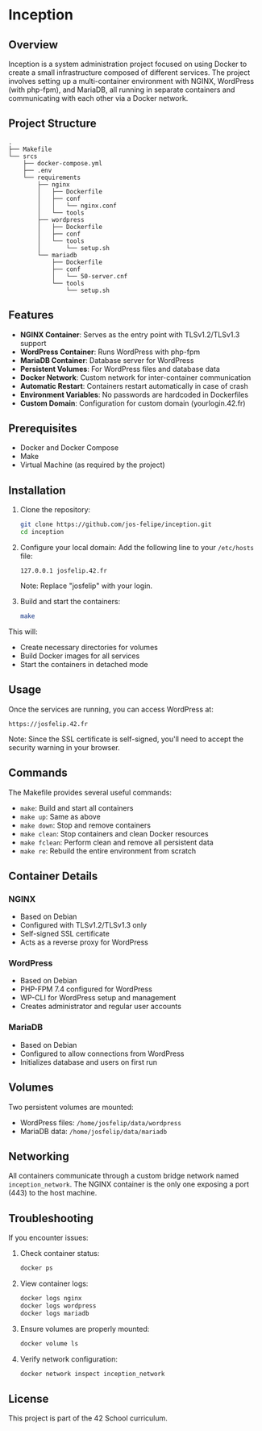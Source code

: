 # Inception

## Overview
Inception is a system administration project focused on using Docker to create a small infrastructure composed of different services. The project involves setting up a multi-container environment with NGINX, WordPress (with php-fpm), and MariaDB, all running in separate containers and communicating with each other via a Docker network.

## Project Structure
```
.
├── Makefile
└── srcs
    ├── docker-compose.yml
    ├── .env
    └── requirements
        ├── nginx
        │   ├── Dockerfile
        │   ├── conf
        │   │   └── nginx.conf
        │   └── tools
        ├── wordpress
        │   ├── Dockerfile
        │   ├── conf
        │   └── tools
        │       └── setup.sh
        └── mariadb
            ├── Dockerfile
            ├── conf
            │   └── 50-server.cnf
            └── tools
                └── setup.sh
```

## Features
- **NGINX Container**: Serves as the entry point with TLSv1.2/TLSv1.3 support
- **WordPress Container**: Runs WordPress with php-fpm
- **MariaDB Container**: Database server for WordPress
- **Persistent Volumes**: For WordPress files and database data
- **Docker Network**: Custom network for inter-container communication
- **Automatic Restart**: Containers restart automatically in case of crash
- **Environment Variables**: No passwords are hardcoded in Dockerfiles
- **Custom Domain**: Configuration for custom domain (yourlogin.42.fr)

## Prerequisites
- Docker and Docker Compose
- Make
- Virtual Machine (as required by the project)

## Installation

1. Clone the repository:
   ```bash
   git clone https://github.com/jos-felipe/inception.git
   cd inception
   ```

2. Configure your local domain:
   Add the following line to your `/etc/hosts` file:
   ```
   127.0.0.1 josfelip.42.fr
   ```
   Note: Replace "josfelip" with your login.

3. Build and start the containers:
   ```bash
   make
   ```

This will:
- Create necessary directories for volumes
- Build Docker images for all services
- Start the containers in detached mode

## Usage

Once the services are running, you can access WordPress at:
```
https://josfelip.42.fr
```

Note: Since the SSL certificate is self-signed, you'll need to accept the security warning in your browser.

## Commands

The Makefile provides several useful commands:

- `make`: Build and start all containers
- `make up`: Same as above
- `make down`: Stop and remove containers
- `make clean`: Stop containers and clean Docker resources
- `make fclean`: Perform clean and remove all persistent data
- `make re`: Rebuild the entire environment from scratch

## Container Details

### NGINX
- Based on Debian
- Configured with TLSv1.2/TLSv1.3 only
- Self-signed SSL certificate
- Acts as a reverse proxy for WordPress

### WordPress
- Based on Debian
- PHP-FPM 7.4 configured for WordPress
- WP-CLI for WordPress setup and management
- Creates administrator and regular user accounts

### MariaDB
- Based on Debian
- Configured to allow connections from WordPress
- Initializes database and users on first run

## Volumes

Two persistent volumes are mounted:
- WordPress files: `/home/josfelip/data/wordpress`
- MariaDB data: `/home/josfelip/data/mariadb`

## Networking

All containers communicate through a custom bridge network named `inception_network`. The NGINX container is the only one exposing a port (443) to the host machine.

## Troubleshooting

If you encounter issues:

1. Check container status:
   ```bash
   docker ps
   ```

2. View container logs:
   ```bash
   docker logs nginx
   docker logs wordpress
   docker logs mariadb
   ```

3. Ensure volumes are properly mounted:
   ```bash
   docker volume ls
   ```

4. Verify network configuration:
   ```bash
   docker network inspect inception_network
   ```

## License
This project is part of the 42 School curriculum.
